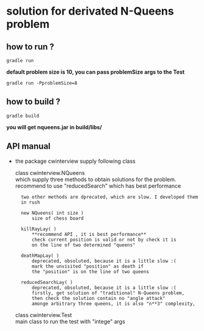 # solution for derivated N-Queens problem

## how to run ?
    gradle run

**default problem size  is 10, you can pass problemSize args to the Test**  

    gradle run -PproblemSize=8


## how to build ?
    gradle build
    
  **you will get nqueens.jar in build/libs/**



## API manual
* the  package cwinterview supply following class 

    class cwinterview.NQueens  
        which supply three methods to obtain solutions for the problem.  
        recommend to use  "reducedSearch" which has best performance  

        two other methods are dprecated, which are slow. I developed them  
        in rush
        
        new NQueens( int size )
            size of chess board
        
        killRayLay( )
            **recommend API , it is best performance** 
            check current position is valid or not by check it is  
            on the line of two determined "queens" 

        deathMapLay( )  
            deprecated, obsoluted, because it is a little slow :(  
            mark the unvisited "position" as death if  
            the "position" is on the line of two queens   
    
        reducedSearchLay( )  
            deprecated, obsoluted, because it is a little slow :(  
            firstly, get solution of "traditional" N-Queens problem, 
            then check the solution contain no "angle attack"  
            amonge arbitrary three queens, it is also "n**3" complexity,  
        
    class cwinterview.Test  
        main class to run the test with "intege" args 


        
